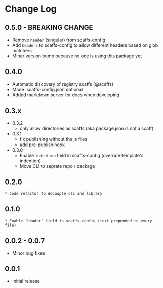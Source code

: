 # Change Log

## 0.5.0 - BREAKING CHANGE

* Remove `header` (singular) from scaffs-config
* Add `headers` to scaffs-config to allow different headers based on glob matchers
* Minor version bump because no one is using this package yet

## 0.4.0

* Automatic discovery of registry scaffs (@scaffs)
* Made .scaffs-config.json optional
* Added markdown server for docs when developing

## 0.3.x

* 0.3.2
    * only allow directories as scaffs (aka package.json is not a scaff)
* 0.3.1
    * fix publishing without the js files
    * add pre-publish hook
* 0.3.0
    * Enable `indention` field in scaffs-config (override template's indention)
    * Move CLI to seprate repo / package

## 0.2.0
    * Code refactor to decouple cli and library

## 0.1.0
    * Enable `header` field in scaffs-config (text prepended to every file)

## 0.0.2 - 0.0.7

* Minor bug fixes

## 0.0.1

* Initial release